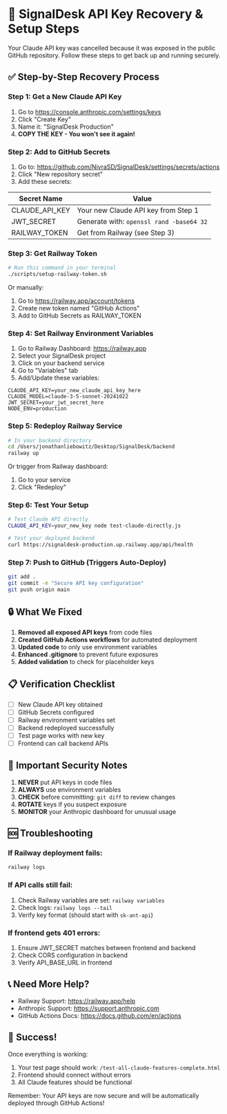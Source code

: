 # 🔑 SignalDesk API Key Recovery & Setup Steps

Your Claude API key was cancelled because it was exposed in the public GitHub repository. Follow these steps to get back up and running securely.

## ✅ Step-by-Step Recovery Process

### Step 1: Get a New Claude API Key
1. Go to https://console.anthropic.com/settings/keys
2. Click "Create Key"
3. Name it: "SignalDesk Production"
4. **COPY THE KEY - You won't see it again!**

### Step 2: Add to GitHub Secrets
1. Go to: https://github.com/NivraSD/SignalDesk/settings/secrets/actions
2. Click "New repository secret"
3. Add these secrets:

| Secret Name | Value |
|------------|-------|
| CLAUDE_API_KEY | Your new Claude API key from Step 1 |
| JWT_SECRET | Generate with: `openssl rand -base64 32` |
| RAILWAY_TOKEN | Get from Railway (see Step 3) |

### Step 3: Get Railway Token
```bash
# Run this command in your terminal
./scripts/setup-railway-token.sh
```
Or manually:
1. Go to https://railway.app/account/tokens
2. Create new token named "GitHub Actions"
3. Add to GitHub Secrets as RAILWAY_TOKEN

### Step 4: Set Railway Environment Variables
1. Go to Railway Dashboard: https://railway.app
2. Select your SignalDesk project
3. Click on your backend service
4. Go to "Variables" tab
5. Add/Update these variables:

```
CLAUDE_API_KEY=your_new_claude_api_key_here
CLAUDE_MODEL=claude-3-5-sonnet-20241022
JWT_SECRET=your_jwt_secret_here
NODE_ENV=production
```

### Step 5: Redeploy Railway Service
```bash
# In your backend directory
cd /Users/jonathanliebowitz/Desktop/SignalDesk/backend
railway up
```

Or trigger from Railway dashboard:
1. Go to your service
2. Click "Redeploy"

### Step 6: Test Your Setup
```bash
# Test Claude API directly
CLAUDE_API_KEY=your_new_key node test-claude-directly.js

# Test your deployed backend
curl https://signaldesk-production.up.railway.app/api/health
```

### Step 7: Push to GitHub (Triggers Auto-Deploy)
```bash
git add .
git commit -m "Secure API key configuration"
git push origin main
```

## 🔒 What We Fixed

1. **Removed all exposed API keys** from code files
2. **Created GitHub Actions workflows** for automated deployment
3. **Updated code** to only use environment variables
4. **Enhanced .gitignore** to prevent future exposures
5. **Added validation** to check for placeholder keys

## 📋 Verification Checklist

- [ ] New Claude API key obtained
- [ ] GitHub Secrets configured
- [ ] Railway environment variables set
- [ ] Backend redeployed successfully
- [ ] Test page works with new key
- [ ] Frontend can call backend APIs

## 🚨 Important Security Notes

1. **NEVER** put API keys in code files
2. **ALWAYS** use environment variables
3. **CHECK** before committing: `git diff` to review changes
4. **ROTATE** keys if you suspect exposure
5. **MONITOR** your Anthropic dashboard for unusual usage

## 🆘 Troubleshooting

### If Railway deployment fails:
```bash
railway logs
```

### If API calls still fail:
1. Check Railway variables are set: `railway variables`
2. Check logs: `railway logs --tail`
3. Verify key format (should start with `sk-ant-api`)

### If frontend gets 401 errors:
1. Ensure JWT_SECRET matches between frontend and backend
2. Check CORS configuration in backend
3. Verify API_BASE_URL in frontend

## 📞 Need More Help?

- Railway Support: https://railway.app/help
- Anthropic Support: https://support.anthropic.com
- GitHub Actions Docs: https://docs.github.com/en/actions

## 🎉 Success!

Once everything is working:
1. Your test page should work: `/test-all-claude-features-complete.html`
2. Frontend should connect without errors
3. All Claude features should be functional

Remember: Your API keys are now secure and will be automatically deployed through GitHub Actions!